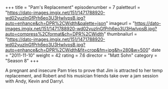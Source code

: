 +++
title = "Pam's Replacement"
episodenumber = 7
paletteurl = "https://dato-images.imgix.net/151/1471788920-wd02yuzInGfPrh6eo3U3HwIvpsB.jpg?auto=enhance&ch=DPR%2CWidth&palette=json"
imageurl = "https://dato-images.imgix.net/151/1471788920-wd02yuzInGfPrh6eo3U3HwIvpsB.jpg?auto=compress%2Cformat&ch=DPR%2CWidth"
thumbnailurl = "https://dato-images.imgix.net/151/1471788920-wd02yuzInGfPrh6eo3U3HwIvpsB.jpg?auto=enhance&ch=DPR%2CWidth&fit=crop&fm=jpg&h=280&w=500"
date = "2011-11-10"
weight = 42
rating = 7.6
director = "Matt Sohn"
category = "Season 8"
+++

A pregnant and insecure Pam tries to prove that Jim is attracted to her temp replacement, and Robert and his musician friends take over a jam session with Andy, Kevin and Darryl.